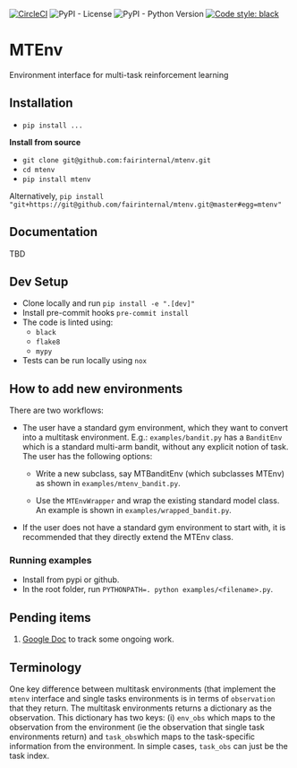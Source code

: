 [![CircleCI](https://circleci.com/gh/fairinternal/mtenv.svg?style=svg&circle-token=61cea522f4b782028e6631198f2ad17d2b93be05)](https://circleci.com/gh/fairinternal/mtenv)
![PyPI - License](https://img.shields.io/pypi/l/mtenv)
![PyPI - Python Version](https://img.shields.io/pypi/pyversions/mtenv)
[![Code style: black](https://img.shields.io/badge/code%20style-black-000000.svg)](https://github.com/psf/black)

# MTEnv
Environment interface for multi-task reinforcement learning

## Installation

* `pip install ...`

**Install from source**

* `git clone git@github.com:fairinternal/mtenv.git`
* `cd mtenv`
* `pip install mtenv`

Alternatively, `pip install "git+https://git@github.com/fairinternal/mtenv.git@master#egg=mtenv"`

## Documentation

TBD

## Dev Setup

* Clone locally and run `pip install -e ".[dev]"`
* Install pre-commit hooks `pre-commit install`
* The code is linted using:
    * `black`
    * `flake8`
    * `mypy`
* Tests can be run locally using `nox`

## How to add new environments

There are two workflows:

* The user have a standard gym environment, which they want to convert into a multitask environment. E.g.: `examples/bandit.py` has a `BanditEnv` which is a standard multi-arm bandit, without any explicit notion of task. The user has the following options:

    * Write a new subclass, say MTBanditEnv (which subclasses MTEnv) as shown in `examples/mtenv_bandit.py`.

    * Use the `MTEnvWrapper` and wrap the existing standard model class. An example is shown in `examples/wrapped_bandit.py`. 

* If the user does not have a standard gym environment to start with, it is recommended that they directly extend the MTEnv class.

### Running examples

* Install from pypi or github.
* In the root folder, run `PYTHONPATH=. python examples/<filename>.py`.

## Pending items

1. [Google Doc](https://docs.google.com/document/d/1H98fJ-gI53kF1x99pt-7Gy_HPAE6q9DeLPeT3kBIThQ/edit) to track some ongoing work.



## Terminology

One key difference between multitask environments (that implement the 
`mtenv` interface and single tasks environments is in terms of `observation`
that they return. The multitask environments returns a dictionary as the
observation. This dictionary has two keys: (i) `env_obs` which maps to
the observation from the environment (ie the observation that single task
environments return) and `task_obs`which maps to the task-specific
information from the environment. In simple cases, `task_obs` can just be
the task index.